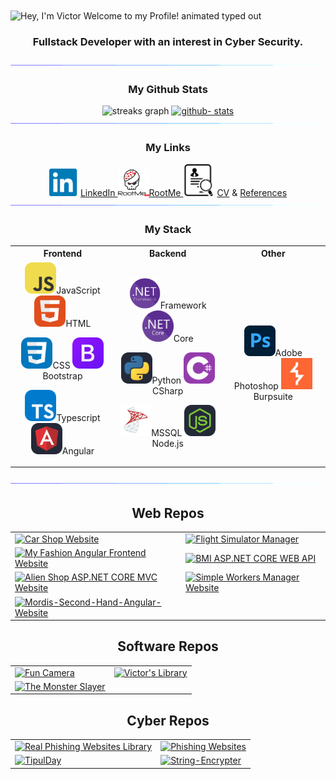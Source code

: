 <!-- Title -->
<img src="https://readme-typing-svg.demolab.com?font=Operator+Mono&size=37&duration=2800&pause=2000&color=FAFAFA&center=true&vCenter=true&width=940&height=50&lines=Hey%2C+I'm+Victor+Welcome+to+my+Profile!" align="center" alt="Hey, I'm Victor Welcome to my Profile! animated typed out">

### <p align="center"> Fullstack Developer with an interest in Cyber Security. </p>


<img  src="Icons/borderseperator.gif">


<!-- Github stats -->
### <p align="center"> My Github Stats </p>

<div align="center">
  <img height="180em" width="410em" src="https://streak-stats.demolab.com?user=VictorRutskin&theme=cobalt&hide_border=true&border_radius=0&fire=0079FA&stroke=0079FA&sideLabels=0079FA&background=193549" alt="streaks graph"  />
  
  <a href="https://github.com/VictorRutskin">
    <img height="180em" width="410em" src="https://github-readme-stats-eight-theta.vercel.app/api?username=VictorRutskin&show_icons=true&theme=cobalt&include_all_commits=true&count_private=true&hide_border=true&border_radius=0" alt="github- stats"/>
  </a>
  </div>
  
<img  src="Icons/borderseperator.gif">


<!-- Links -->
### <p align="center"> My Links </p>

<div align="center">
  <!-- Other links (e.g., LinkedIn, RootMe) -->
  <a href="https://www.linkedin.com/in/victor-rutskin-9a3a9a226/" target="_blank">
    <img src="Icons/Social/LinkedIn.png" width="50" alt="LinkedIn" />LinkedIn
  </a>
  <a href="https://www.root-me.org/Lashaka?lang=en#5c7a86509b2bb852abfc42e4cd24679f" target="_blank">
    <img src="Icons/Social/RootMe.png" width="50" alt="RootMe" />RootMe
  </a>
  <!-- Image with linked texts for CV and References -->
  <span>
    <img src="Icons/Social/Reference.png" width="50" alt="Reference" />
    <a href="https://github.com/VictorRutskin/My_LaTeX_CV" target="_blank">CV</a>
    &amp; 
    <a href="https://drive.google.com/drive/folders/1WNTWVhgmSy2Srt8VOUuspCrWmtmm6eF0" target="_blank">References</a>
  </span>
</div>


<img  src="Icons/borderseperator.gif">

### <p align="center"> My Stack </p>
<!-- Languages & tools -->
<table >
  <tr >
    <th>Frontend</th>
    <th>Backend</th>
    <th>Other</th>
  </tr> 
  <tr>
    <td width="400" align="center">
<!-- FrontEnd -->
<a target="blank"><img src="Icons/JavaScript.svg" width="50" />JavaScript</a>
<a target="blank"><img src="Icons/HTML.svg" width="50" />HTML</a>
      
<a target="blank"><img src="Icons/CSS.svg" width="50" />CSS</a>
<a target="blank"><img src="Icons/Bootstrap.svg" width="50" />Bootstrap</a>
      
<a target="blank"><img src="Icons/TypeScript.svg" width="50" />Typescript</a>
<a target="blank"><img src="Icons/Angular-Dark.svg" width="50" />Angular</a>
    </td>
    <td width="400" align="center">
 <!-- BackEnd -->
<a target="blank"><img src="Icons/NetFramework.png" width="50" />Framework</a>
<a target="blank"><img src="Icons/NetCore.png" width="50" />Core</a>

<a target="blank"><img src="Icons/Python-Dark.svg" width="50" />Python</a>
<a target="blank"><img src="Icons/CS.svg" width="50" />CSharp</a>   

<a target="blank"><img src="Icons/MSSQL.png" width="50" />MSSQL</a>
<a target="blank"><img src="Icons/NodeJS-Dark.svg" width="50" />Node.js</a>
    </td>
    <td width="400" align="center">
<!-- Other -->
<a target="blank"><img src="Icons/Adobe_Photoshop.png" width="50" />Adobe Photoshop</a>
<a target="blank"><img src="Icons/Burpsuite.png" width="50" />Burpsuite</a>
    </td>
  </tr>
</table>

<img  src="Icons/borderseperator.gif">

<div align="center">
  <!-- Web Repos -->
  <h2>Web Repos</h2>
  <table border="0" cellpadding="0" cellspacing="0" style="border-collapse: collapse;">
    <tr>
      <td>
        <a href="https://github.com/VictorRutskin/Car-Shop-Website">
          <img src="https://github-readme-stats.vercel.app/api/pin/?username=VictorRutskin&repo=Car-Shop-Website&theme=cobalt" alt="Car Shop Website" style="border: 0;" />
        </a>
      </td>
            <td>
        <a href="https://github.com/VictorRutskin/Flight-Simulator-Manager">
          <img src="https://github-readme-stats.vercel.app/api/pin/?username=VictorRutskin&repo=Flight-Simulator-Manager&theme=cobalt" alt="Flight Simulator Manager" style="border: 0;" />
        </a>
      </td>
    </tr>
    <tr>
      <td>
        <a href="https://github.com/VictorRutskin/My-Fashion-Angular-Frontend-Website">
          <img src="https://github-readme-stats.vercel.app/api/pin/?username=VictorRutskin&repo=My-Fashion-Angular-Frontend-Website&theme=cobalt" alt="My Fashion Angular Frontend Website" style="border: 0;" />
        </a>
      </td>
      <td>
        <a href="https://github.com/VictorRutskin/BMI-ASP.NET-CORE-WEB-API">
          <img src="https://github-readme-stats.vercel.app/api/pin/?username=VictorRutskin&repo=BMI-ASP.NET-CORE-WEB-API&theme=cobalt" alt="BMI ASP.NET CORE WEB API" style="border: 0;" />
        </a>
      </td>
    </tr>
    <tr>
      <td>
        <a href="https://github.com/VictorRutskin/Alien-Shop-ASP.NET-CORE-MVC-Website">
          <img src="https://github-readme-stats.vercel.app/api/pin/?username=VictorRutskin&repo=Alien-Shop-ASP.NET-CORE-MVC-Website&theme=cobalt" alt="Alien Shop ASP.NET CORE MVC Website" style="border: 0;" />
        </a>
      </td>
            <td>
        <a href="https://github.com/VictorRutskin/Simple-Workers-Manager-Website">
          <img src="https://github-readme-stats.vercel.app/api/pin/?username=VictorRutskin&repo=Simple-Workers-Manager-Website&theme=cobalt" alt="Simple Workers Manager Website" style="border: 0;" />
        </a>
      </td>
    </tr>
        <tr>
      <td>
        <a href="https://github.com/VictorRutskin/Mordis-Second-Hand-Angular-Website">
          <img src="https://github-readme-stats.vercel.app/api/pin/?username=VictorRutskin&repo=Mordis-Second-Hand-Angular-Website&theme=cobalt" alt="Mordis-Second-Hand-Angular-Website" style="border: 0;" />
        </a>
      </td>
    </tr>
  </table>

  <!-- Software Repos -->
  <h2>Software Repos</h2>
  <table border="0" cellpadding="0" cellspacing="0" style="border-collapse: collapse;">
    <tr>
      <td>
        <a href="https://github.com/VictorRutskin/Fun-Camera">
          <img src="https://github-readme-stats.vercel.app/api/pin/?username=VictorRutskin&repo=Fun-Camera&theme=cobalt" alt="Fun Camera" style="border: 0;" />
        </a>
      </td> 
            <td>
        <a href="https://github.com/VictorRutskin/Victors-Library">
          <img src="https://github-readme-stats.vercel.app/api/pin/?username=VictorRutskin&repo=Victors-Library&theme=cobalt" alt="Victor's Library" style="border: 0;" />
        </a>
      </td>
    </tr>
    <tr>
      <td>
        <a href="https://github.com/VictorRutskin/The-Monster-Slayer">
          <img src="https://github-readme-stats.vercel.app/api/pin/?username=VictorRutskin&repo=The-Monster-Slayer&theme=cobalt" alt="The Monster Slayer" style="border: 0;" />
        </a>
      </td>
    </tr>
  </table>

  <!-- Cyber Repos -->
  <h2>Cyber Repos</h2>
  <table border="0" cellpadding="0" cellspacing="0" style="border-collapse: collapse;">
    <tr>
      <td>
        <a href="https://github.com/VictorRutskin/Real-Phishing-Websites-Library">
          <img src="https://github-readme-stats.vercel.app/api/pin/?username=VictorRutskin&repo=Real-Phishing-Websites-Library&theme=cobalt" alt="Real Phishing Websites Library" style="border: 0;" />
        </a>
      </td>
      <td>
        <a href="https://github.com/VictorRutskin/Phishing-Websites">
          <img src="https://github-readme-stats.vercel.app/api/pin/?username=VictorRutskin&repo=Phishing-Websites&theme=cobalt" alt="Phishing Websites" style="border: 0;" />
        </a>
      </td>
    </tr>

   <tr>
        <td>
        <a href="https://github.com/VictorRutskin/TipulDay">
          <img src="https://github-readme-stats.vercel.app/api/pin/?username=VictorRutskin&repo=TipulDay&theme=cobalt" alt="TipulDay" style="border: 0;" />
        </a>
      </td>
             <td>
        <a href="https://github.com/VictorRutskin/String-Encrypter">
          <img src="https://github-readme-stats.vercel.app/api/pin/?username=VictorRutskin&repo=String-Encrypter&theme=cobalt" alt="String-Encrypter" style="border: 0;" />
        </a>
      </td>
   </tr>
    

  </table>
</div>


